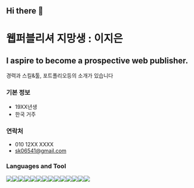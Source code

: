 ## Hi there 👋

<!--
**rignou/rignou** is a ✨ _special_ ✨ repository because its `README.md` (this file) appears on your GitHub profile.

Here are some ideas to get you started:

- 🔭 I’m currently working on ...
- 🌱 I’m currently learning ...
- 👯 I’m looking to collaborate on ...
- 🤔 I’m looking for help with ...
- 💬 Ask me about ...
- 📫 How to reach me: ...
- 😄 Pronouns: ...
- ⚡ Fun fact: ...
-->

# 웹퍼블리셔 지망생 : 이지은
## I aspire to become a prospective web publisher.

경력과 스킬&툴, 포트폴리오등의 소개가 있습니다

### 기본 정보
- 19XX년생
- 한국 거주

### 연락처
- 010 12XX XXXX
- sk06541@gmail.com

### Languages and Tool
<p align="left" style="white-space: pre-line; display: flex;"> 
    <img src="https://img.shields.io/badge/Adobe Photoshop-31A8FF?style=flat-square&logo=Adobe Photoshop&logoColor=white"/>
    <img src="https://img.shields.io/badge/Adobe Illustrator-FF9A00?style=flat-square&logo=Adobe Illustrator&logoColor=white"/>
    <img src="https://img.shields.io/badge/Adobe InDesign-FF3366?style=flat-square&logo=Adobe InDesign&logoColor=white"/>
    <br>
    <img src="https://img.shields.io/badge/HTML5-E34F26?style=for-the-badge&logo=html5&logoColor=white" />
    <img src="https://img.shields.io/badge/CSS3-1572B6?style=for-the-badge&logo=css3&logoColor=white" /> 
    <img src="https://img.shields.io/badge/jQuery-0769AD?style=for-the-badge&logo=jquery&logoColor=white" />
    <img src="https://img.shields.io/badge/Sass-CC6699?style=flat-square&logo=Sass&logoColor=white"/>
    <br>
    <img src="https://img.shields.io/badge/Node.js-339933?style=flat-square&logo=Node.js&logoColor=white"/>
    <img src="https://img.shields.io/badge/Visual Studio Code-007ACC?style=flat-square&logo=Visual Studio Code&logoColor=white"/>
    <img src="https://img.shields.io/badge/Vue.js-4FC08D?style=flat-square&logo=Vue.js&logoColor=white"/>
    <br>
    <img src="https://img.shields.io/badge/Google_Cloud-4285F4?style=for-the-badge&logo=google-cloud&logoColor=white" />
    <img src="https://img.shields.io/badge/Microsoft_PowerPoint-B7472A?style=for-the-badge&logo=microsoft-powerpoint&logoColor=white" />
    <img src="https://img.shields.io/badge/Microsoft_Excel-217346?style=for-the-badge&logo=microsoft-excel&logoColor=white" />
    <img src="https://img.shields.io/badge/Microsoft_Word-2B579A?style=for-the-badge&logo=microsoft-word&logoColor=white" />
</p>
